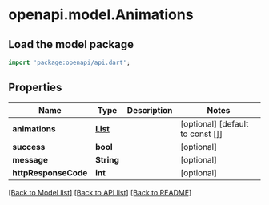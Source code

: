 # openapi.model.Animations

## Load the model package
```dart
import 'package:openapi/api.dart';
```

## Properties
Name | Type | Description | Notes
------------ | ------------- | ------------- | -------------
**animations** | [**List<SmartHookahHelpersAnimation>**](SmartHookahHelpersAnimation.md) |  | [optional] [default to const []]
**success** | **bool** |  | [optional] 
**message** | **String** |  | [optional] 
**httpResponseCode** | **int** |  | [optional] 

[[Back to Model list]](../README.md#documentation-for-models) [[Back to API list]](../README.md#documentation-for-api-endpoints) [[Back to README]](../README.md)


